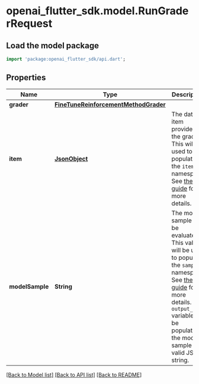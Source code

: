 # openai_flutter_sdk.model.RunGraderRequest

## Load the model package
```dart
import 'package:openai_flutter_sdk/api.dart';
```

## Properties
Name | Type | Description | Notes
------------ | ------------- | ------------- | -------------
**grader** | [**FineTuneReinforcementMethodGrader**](FineTuneReinforcementMethodGrader.md) |  | 
**item** | [**JsonObject**](.md) | The dataset item provided to the grader. This will be used to populate  the `item` namespace. See [the guide](/docs/guides/graders) for more details.   | [optional] 
**modelSample** | **String** | The model sample to be evaluated. This value will be used to populate  the `sample` namespace. See [the guide](/docs/guides/graders) for more details. The `output_json` variable will be populated if the model sample is a  valid JSON string.    | 

[[Back to Model list]](../README.md#documentation-for-models) [[Back to API list]](../README.md#documentation-for-api-endpoints) [[Back to README]](../README.md)


